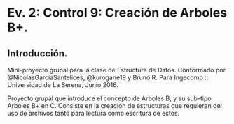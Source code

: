 # Ev. 2: Control 9: Creación de Arboles B+. 
## Introducción.

Mini-proyecto grupal para la clase de Estructura de Datos.
Conformado por @NicolasGarciaSantelices, @kurogane19 y Bruno R.
Para Ingecomp :: Universidad de La Serena, Junio 2016.

Proyecto grupal que introduce el concepto de Arboles B, y su sub-tipo Arboles B+ en C.
Consiste en la creación de estructuras que requieran del uso de archivos tanto para lectura como escritura de estos.
